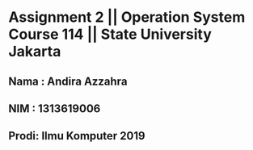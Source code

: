 # Assignment 2 || Operation System Course 114 || State University Jakarta
## Nama : Andira Azzahra
## NIM  : 1313619006
## Prodi: Ilmu Komputer 2019
